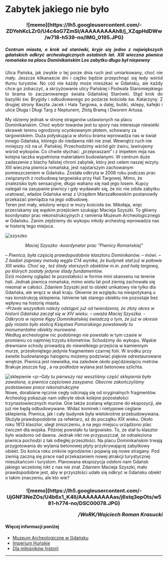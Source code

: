 # Zabytek jakiego nie było

<h3 align="center">![memo](https://lh5.googleusercontent.com/-ZDYehKcLZr0/U4c4oG7ZmSI/AAAAAAAAAh8/j_XZqpHdDWw/w718-h539-no/IMG_0195.JPG)
<h5 align = "justify">Centrum miasta, o krok od starówki, kryje się jedno z największych gdańskich odkryć archeologicznych ostatnich lat. XIII wieczna piwnica romańska na placu Dominikańskim Los zabytku długo był niepewny</h5>

<p {tekst-indent: 10 }; align = "justify">Ulica Pańska, jak zwykle o tej porze dnia ruch jest umiarkowany, choć nie mały. Jeszcze kilkanaście dni i ciężko będzie przepchnąć się tedy wśród tłumu turystów. No cóż nie każdy może mieszkać w Gdańsku, ale każdy chce go zobaczyć, a skrzyżowanie ulicy Pańskiej i Podwala Staromiejskiego to brama to zaczarowanego świata Gdańskiej Starówki. Stąd krok do bazyliki św. Brygidy i odbudowanego po pożarze kościoła św. Katarzyny. Z drugiej strony Baszta Jacek i Hala Targowa, a dalej, butiki, sklepy, kafejki i ulice Długa i Długi Targ z Neptunem, Złotą Bramą i Dworem Artusa. <br/></p>



<p>My idziemy jednak w stronę straganów ustawionych na placu Dominikańskim. Choć wybór towarów jest tu spory nas interesuje niewielki skrawek terenu ogrodzony ocynkowanym płotem, schowany za targowiskiem. Duża połyskująca w słońcu brama wprowadza nas w świat innego Gdańska, którego do niedawna nikt nie znał.  Wewnątrz ruch nie mniejszy niż na ul. Pańskiej. Przechodzimy wśród gór żwiru, lawirujemy wśród wykopów. Co chwile słychać: „przepraszam”  i  z impetem mija nas kolejna taczka wypełniona materiałami budowlanymi. W centrum duże zadaszenie z blachy falistej chroni zabytek, który jest celem naszej wizyty. XIII wieczna piwnica romańska, jest najstarszym zachowanym pomieszczeniem w Gdańsku. Została odkryta w 2006 roku podczas prac związanych z rozbudową targowiska przy Hali Targowej. Mimo, że znalezisko było sensacyjne, długo wahano się nad jego losem. Kupcy nalegali na zasypanie piwnicy i gdy wydawało się, że nic nie zdoła zabytku uratować, władze Gdańska wraz z Urzędem Marszałkowskim postanowiły przekazać pieniądza na jego odbudowę. <br/>
Teren jest mały, wtulony wręcz w mury kościoła św. Mikołaja, więc przeciskamy się wąskim przejściem szukając Macieja Szyszki. To główny koordynator prac rekonstrukcyjnych z ramienia Muzeum Archeologicznego w Gdańsku.  Zanim zejdziemy do wykopu młody archeolog wprowadza nas w historię tego miejsca. <br/></p>

![szyszko](https://lh6.googleusercontent.com/-ZFmnjkjrdpA/U4c5J4byJcI/AAAAAAAAAh8/tzOZ_gNMRGI/w581-h774-no/piwnica3.jpg)
<p align="center"><i>Maciej Szyszko -koordynator prac "Piwnicy Romańskiej"</i></p>

<p><i>&ndash; Piwnica, była częścią prawdopodobnie klasztoru Dominikanów. – mówi. – Z badań zaprawy metodą węgla C14 wynika, że budynek stał już w połowie XIII wieku. Choć są , też ślady starszych obiektów m.in. pod halą targową, po których zostały jedynie ślady fundamentów.</i> <br/>
Dziś  możemy oglądać te pozostałości w formie mini skansenu na terenie hali. Jednak piwnica romańska, mimo wielu lat pod ziemią zachowała się nieomal w całości. Zdaniem Szyszki jest to obiekt unikatowy nie tylko dla Gdańska, ale wręcz w skali kraju. Głownie ze względu na niespotykaną u nas konstrukcję sklepienia. Istnienie tak starego obiektu nie pozostaje bez wpływu na historię miasta.<br/>
<i>&ndash;Przede wszystkim należy odstąpić już od twierdzenia, że złoty okres w historii Gdańska zaczął się w XIV wieku. – uważa Maciej Szyszka. - Odkrycia w rejonie Kępy Dominikańskiej świadczą o tym, że już w okresie gdy miasto było stolicą Księstwa Pomorskiego powstawały tu monumentalne obiekty murowane. </i><br/>
Według archeologów nic podobnego nie powstało w tym czasie w promieniu co najmniej trzystu kilometrów. 
Schodzimy do wykopu. Wąskie drewniane schody prowadzą do  niewielkiego przejścia w kamiennym murze, przesłoniętego jedynie fragmentem czarnej folii. W środku przy świetle budowlanego halogenu możemy podziwiać pięknie odrestaurowane wnętrze. Piwnica jest niewielka, ma zaledwie około pięćdziesięciu metrów. Brakuje jeszcze fug , a na podłodze wylana jest betonowa szlichta.</p>

![sklepienie](https://lh6.googleusercontent.com/-hZGEM8M1-go/U4c5BtMwiVI/AAAAAAAAAh8/7Jq014FNEnM/w718-h539-no/piwnica2.jpg)
<p:<i>&ndash;Gdy tu pierwszy raz weszliśmy część sklepienia była zawalona, a piwnica częściowo zasypana. Obecnie zakończyliśmy podstawowe prace rekonstrukcyjne</i><br/>
Nowe, dorabiane ręcznie cegły odcinają się od oryginalnych fragmentów. Archeolog pokazuje nam odkryte obok kolejne pozostałości trzynastowiecznych murów. One także zostaną włączone do ekspozycji, ale już nie będą odbudowywane. 
Widać kominek i nietypowe ceglane sklepienia. Piwnica, jak i cały budynek była wielokrotnie przebudowywana. Służyła prawdopodobnie za refektarz, aż do początku XIX wieku. Około roku 1813 klasztor, uległ zniszczeniu, a na jego miejscu urządzono plac ćwiczeń dla wojska. Później powstało tu targowisko. To, że stał tu klasztor było wiadomo od dawna. Jednak nikt nie przypuszczał, że odnaleziona piwnica pochodzi z tak odległej przeszłości. 
Na placu Dominikańskim trwają przygotowania do wylania betonowej płyty przykrywającej zabytkowy obiekt. Do końca roku zniknie ogrodzenie i pojawią się nowe stragany. Pod ziemią zaczną się prace nad przekazaniem nowej atrakcji turystycznej mieszkańcom i turystom. 
Planowana ekspozycja odsłoni nam Gdańsk jakiego wcześniej nikt z nas nie znał. 
Zdaniem Macieja Szyszki, mało prawdopodobne jest, aby w przyszłości udało się odkryć w Gdańsku obiekt o takim znaczeniu, ale kto wie? </p>

<h3 align="center">![memo](https://lh5.googleusercontent.com/-UjGNF3NeZOs/U4b6x1_K4II/AAAAAAAAAas/j6stq3epOts/w581-h774-no/DSC00078.JPG)


<p align = "right"><i>/WoRK/Wojciech Roman Krasucki</i></p>

<h4>Więcej informacji poniżej</h4>

* [Muzeum Archeologiczne w Gdańsku](http://www.archeologia.pl/)
* [Imperium Huńskie](http://pl.wikipedia.org/wiki/Plik:Huns_empire.png)
* [Dla miłośników historii](http://www.historycy.org/)


***

